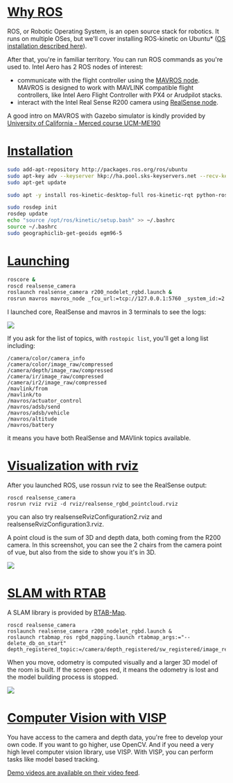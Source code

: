 # [Why ROS](#why-ros)

ROS, or Robotic Operating System, is an open source stack for robotics.
It runs on multiple OSes, but we'll cover installing ROS-kinetic on Ubuntu* ([OS installation described here](90-(References)-OS-user-Installation)).

After that, you're in familiar territory. You can run ROS commands as you're used to. Intel Aero has 2 ROS nodes of interest:
* communicate with the flight controller using the [MAVROS node](http://wiki.ros.org/mavros). MAVROS is designed to work with MAVLINK compatible flight controllers, like Intel Aero Flight Controller with PX4 or Arudpilot stacks.
* interact with the Intel Real Sense R200 camera using [RealSense node](http://wiki.ros.org/RealSense).

A good intro on MAVROS with Gazebo simulator is kindly provided by [University of California - Merced course UCM-ME190](https://github.com/UCM-ME190/MavRos-takeoff-n-land)

# [Installation](#installation)

```bash
sudo add-apt-repository http://packages.ros.org/ros/ubuntu
sudo apt-key adv --keyserver hkp://ha.pool.sks-keyservers.net --recv-key 0xB01FA116
sudo apt-get update

sudo apt -y install ros-kinetic-desktop-full ros-kinetic-rqt python-rosinstall ros-kinetic-realsense-camera ros-kinetic-mavros ros-kinetic-web-video-server ros-kinetic-visp-tracker ros-kinetic-visp-camera-calibration ros-kinetic-vision-visp ros-kinetic-vision-opencv ros-kinetic-video-stream-opencv ros-kinetic-uvc-camera ros-kinetic-usb-cam ros-kinetic-test-mavros ros-kinetic-rviz-visual-tools ros-kinetic-rostopic ros-kinetic-roslaunch python-rosinstall python-rosinstall-generator python-wstool build-essential ros-kinetic-pyros python-rosdep

sudo rosdep init
rosdep update
echo "source /opt/ros/kinetic/setup.bash" >> ~/.bashrc
source ~/.bashrc
sudo geographiclib-get-geoids egm96-5
```
# [Launching](#launching)

```bash
roscore &
roscd realsense_camera
roslaunch realsense_camera r200_nodelet_rgbd.launch &
rosrun mavros mavros_node _fcu_url:=tcp://127.0.0.1:5760 _system_id:=2 &
```

I launched core, RealSense and mavros in 3 terminals to see the logs:

![](https://raw.githubusercontent.com/intel-aero/Documents/master/doc_photos/ros_terms.png)

If you ask for the list of topics, with `rostopic list`, you'll get a long list including:
```
/camera/color/camera_info
/camera/color/image_raw/compressed
/camera/depth/image_raw/compressed
/camera/ir/image_raw/compressed
/camera/ir2/image_raw/compressed
/mavlink/from
/mavlink/to
/mavros/actuator_control
/mavros/adsb/send
/mavros/adsb/vehicle
/mavros/altitude
/mavros/battery
```
it means you have both RealSense and MAVlink topics available.

# [Visualization with rviz](#visualization-with-rviz)
After you launched ROS, use rossun rviz to see the RealSense output:
```
roscd realsense_camera
rosrun rviz rviz -d rviz/realsense_rgbd_pointcloud.rviz
```
you can also try realsenseRvizConfiguration2.rviz and realsenseRvizConfiguration3.rviz.

A point cloud is the sum of 3D and depth data, both coming from the R200 camera.
In this screenshot, you can see the 2 chairs from the camera point of vue, but also from the side to show you it's in 3D.

![](https://raw.githubusercontent.com/intel-aero/Documents/master/doc_photos/ros_pointcloud.png)

# [SLAM with RTAB](#slam-with-RTAB)
A SLAM library is provided by [RTAB-Map](http://wiki.ros.org/rtabmap_ros).
```
roscd realsense_camera
roslaunch realsense_camera r200_nodelet_rgbd.launch &
roslaunch rtabmap_ros rgbd_mapping.launch rtabmap_args:="--delete_db_on_start" depth_registered_topic:=/camera/depth_registered/sw_registered/image_rect_raw
```

When you move, odometry is computed visually and a larger 3D model of the room is built. If the screen goes red, it means the odometry is lost and the model building process is stopped.

![](https://raw.githubusercontent.com/intel-aero/Documents/master/doc_photos/ros_slam.png)

# [Computer Vision with VISP](#computer-vision-with-visp)

You have access to the camera and depth data, you're free to develop your own code.
If you want to go higher, use OpenCV.
And if you need a very high level computer vision library, use VISP. With VISP, you can perform tasks like model based tracking.

[Demo videos are available on their video feed](https://www.youtube.com/user/VispTeam).





